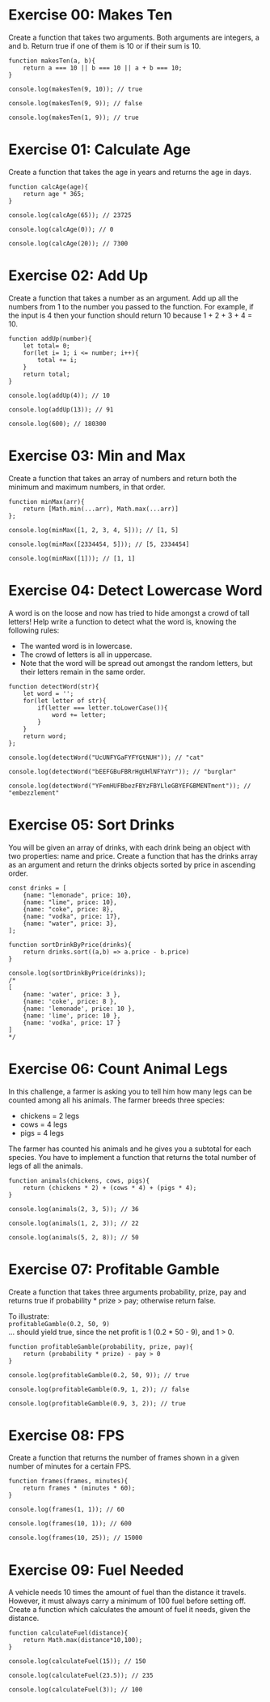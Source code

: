 # Exercise 00: Makes Ten
Create a function that takes two arguments. Both arguments are integers, a and b. Return true if one of them is 10 or if their sum is 10.
``` 
function makesTen(a, b){
    return a === 10 || b === 10 || a + b === 10;
}

console.log(makesTen(9, 10)); // true

console.log(makesTen(9, 9)); // false

console.log(makesTen(1, 9)); // true
``` 

# Exercise 01: Calculate Age
Create a function that takes the age in years and returns the age in days.
```
function calcAge(age){
    return age * 365;
}

console.log(calcAge(65)); // 23725

console.log(calcAge(0)); // 0

console.log(calcAge(20)); // 7300
```

# Exercise 02: Add Up
Create a function that takes a number as an argument. Add up all the numbers from 1 to the number you passed to the function. For example, if the input is 4 then your function should return 10 because 1 + 2 + 3 + 4 = 10.
```
function addUp(number){
    let total= 0;
    for(let i= 1; i <= number; i++){
        total += i;
    }
    return total;
}

console.log(addUp(4)); // 10

console.log(addUp(13)); // 91

console.log(600); // 180300
```

# Exercise 03: Min and Max
Create a function that takes an array of numbers and return both the minimum and maximum numbers, in that order.
```
function minMax(arr){
    return [Math.min(...arr), Math.max(...arr)]
}; 

console.log(minMax([1, 2, 3, 4, 5])); // [1, 5]

console.log(minMax([2334454, 5])); // [5, 2334454]

console.log(minMax([1])); // [1, 1]
```

# Exercise 04: Detect Lowercase Word
A word is on the loose and now has tried to hide amongst a crowd of tall letters! Help write a function to detect what the word is, knowing the following rules:
- The wanted word is in lowercase.
- The crowd of letters is all in uppercase.
- Note that the word will be spread out amongst the random letters, but their letters remain in the same order.
```
function detectWord(str){
    let word = '';
    for(let letter of str){
        if(letter === letter.toLowerCase()){
            word += letter;
        }
    }
    return word;
};

console.log(detectWord("UcUNFYGaFYFYGtNUH")); // "cat"

console.log(detectWord("bEEFGBuFBRrHgUHlNFYaYr")); // "burglar"

console.log(detectWord("YFemHUFBbezFBYzFBYLleGBYEFGBMENTment")); // "embezzlement"
```

# Exercise 05: Sort Drinks
You will be given an array of drinks, with each drink being an object with two properties: name and price. Create a function that has the drinks array as an argument and return the drinks objects sorted by price in ascending order.
```
const drinks = [
    {name: "lemonade", price: 10},
    {name: "lime", price: 10},
    {name: "coke", price: 8},
    {name: "vodka", price: 17},
    {name: "water", price: 3},
];

function sortDrinkByPrice(drinks){
    return drinks.sort((a,b) => a.price - b.price)
}

console.log(sortDrinkByPrice(drinks)); 
/*
[
    {name: 'water', price: 3 },
    {name: 'coke', price: 8 },
    {name: 'lemonade', price: 10 },
    {name: 'lime', price: 10 },
    {name: 'vodka', price: 17 }
]
*/
```

# Exercise 06: Count Animal Legs
In this challenge, a farmer is asking you to tell him how many legs can be counted among all his animals. The farmer breeds three species:
- chickens = 2 legs
- cows = 4 legs
- pigs = 4 legs

The farmer has counted his animals and he gives you a subtotal for each species. You have to implement a function that returns the total number of legs of all the animals.
```
function animals(chickens, cows, pigs){
    return (chickens * 2) + (cows * 4) + (pigs * 4);  
}

console.log(animals(2, 3, 5)); // 36

console.log(animals(1, 2, 3)); // 22

console.log(animals(5, 2, 8)); // 50
```

# Exercise 07: Profitable Gamble
Create a function that takes three arguments probability, prize, pay and returns true if probability * prize > pay; otherwise return false. 

To illustrate:  
`profitableGamble(0.2, 50, 9)`  
... should yield true, since the net profit is 1 (0.2 * 50 - 9), and 1 > 0.  
```
function profitableGamble(probability, prize, pay){
    return (probability * prize) - pay > 0 
}

console.log(profitableGamble(0.2, 50, 9)); // true

console.log(profitableGamble(0.9, 1, 2)); // false

console.log(profitableGamble(0.9, 3, 2)); // true
```

# Exercise 08: FPS
Create a function that returns the number of frames shown in a given number of minutes for a certain FPS.
```
function frames(frames, minutes){
    return frames * (minutes * 60);
}

console.log(frames(1, 1)); // 60

console.log(frames(10, 1)); // 600

console.log(frames(10, 25)); // 15000
```

# Exercise 09: Fuel Needed
A vehicle needs 10 times the amount of fuel than the distance it travels. However, it must always carry a minimum of 100 fuel before setting off.
Create a function which calculates the amount of fuel it needs, given the distance.
```
function calculateFuel(distance){
    return Math.max(distance*10,100); 
}

console.log(calculateFuel(15)); // 150

console.log(calculateFuel(23.5)); // 235

console.log(calculateFuel(3)); // 100
``` 
